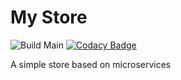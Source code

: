 # My Store

![Build Main](https://github.com/guimrz/simple-store/workflows/Build/badge.svg?branch=main) [![Codacy Badge](https://api.codacy.com/project/badge/Grade/49878b337fde46839c5f08051c2ba098)](https://app.codacy.com/gh/guimrz/my-store?utm_source=github.com&utm_medium=referral&utm_content=guimrz/my-store&utm_campaign=Badge_Grade_Dashboard)

A simple store based on microservices